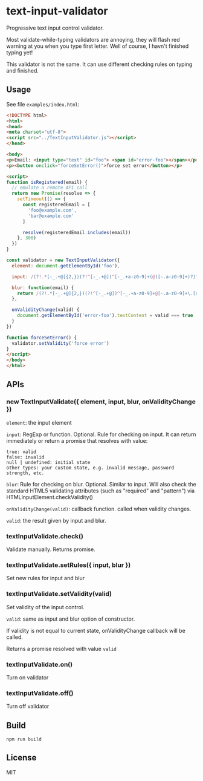 # text-input-validator
Progressive text input control validator.

Most validate-while-typing validators are annoying, they will flash red warning at you when you type first letter. Well of course, I havn't finished typing yet!

This validator is not the same. It can use different checking rules on typing and finished.

## Usage
See file `examples/index.html`:
```html
<!DOCTYPE html>
<html>
<head>
<meta charset="utf-8">
<script src="../TextInputValidator.js"></script>
</head>

<body>
<p>Email: <input type="text" id="foo"> <span id="error-foo"></span></p>
<p><button onclick="forceSetError()">force set error</button></p>

<script>
function isRegistered(email) {
  // emulate a remote API call
  return new Promise(resolve => {
    setTimeout(() => {
      const registeredEmail = [
        'foo@example.com',
        'bar@example.com'
      ]

      resolve(registeredEmail.includes(email))
    }, 300)
  })
}

const validator = new TextInputValidator({
  element: document.getElementById('foo'),

  input: /(?!.*[-_.+@]{2,})(?!^[-_.+@])^[-_.+a-z0-9]+(@([-.a-z0-9]+)?)?$/i,

  blur: function(email) {
    return /(?!.*[-_.+@]{2,})(?!^[-_.+@])^[-_.+a-z0-9]+@[-.a-z0-9]+\.[a-z]+$/i.test(email) && isRegistered(email).then(reged => !reged || 'this email has been taken')
  },

  onValidityChange(valid) {
    document.getElementById('error-foo').textContent = valid === true || valid === null ? '' : valid || 'invalid'
  }
})

function forceSetError() {
  validator.setValidity('force error')
}
</script>
</body>
</html>
```

## APIs

### new TextInputValidate({ element, input, blur, onValidityChange })

`element`: the input element

`input`: RegExp or function. Optional. Rule for checking on input. It can return immediately or return a promise that resolves with value:

```
true: valid
false: invalid
null | undefined: initial state
other types: your custom state, e.g. invalid message, password strength, etc.
```

`blur`: Rule for checking on blur. Optional. Similar to input. Will also check the standard HTML5 validating attributes (such as "required" and "pattern") via HTMLInputElement.checkValidity()

`onValidityChange(valid)`: callback function. called when validity changes.

`valid`: the result given by input and blur.


### textInputValidate.check()

Validate manually. Returns promise.


### textInputValidate.setRules({ input, blur })

Set new rules for input and blur


### textInputValidate.setValidity(valid)

Set validity of the input control.

`valid`: same as input and blur option of constructor.

If validity is not equal to current state, onValidityChange callback will be called.

Returns a promise resolved with value `valid`


### textInputValidate.on()

Turn on validator


### textInputValidate.off()

Turn off validator


## Build

```
npm run build
```


## License
MIT
